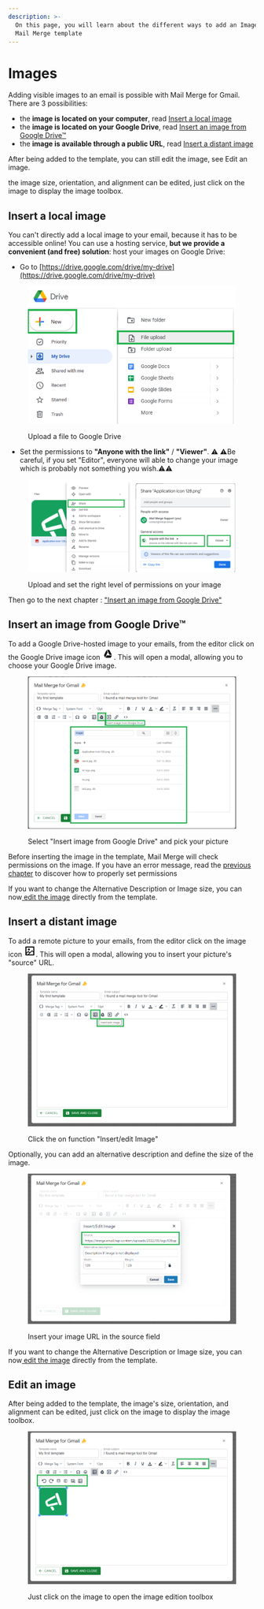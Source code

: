 ```yaml
---
description: >-
  On this page, you will learn about the different ways to add an Image to your
  Mail Merge template
---
```


# Images

Adding visible images to an email is possible with Mail Merge for Gmail. There are 3 possibilities:&#x20;

* the **image is located on your computer**, read [Insert a local image](images.md#insert-a-local-image)
* the **image is located on your Google Drive**, read [Insert an image from Google Drive™](images.md#insert-an-image-from-google-drive-tm)
* the **image is available through a public URL**, read [Insert a distant image](images.md#insert-a-distant-image)

After being added to the template, you can still edit the image, see Edit an image.

the image size, orientation, and alignment can be edited, just click on the image to display the image toolbox.

## Insert a local image&#x20;

You can't directly add a local image to your email, because it has to be accessible online! You can use a hosting service, **but we provide a convenient (and free) solution**: host your images on Google Drive:&#x20;

* Go to [https://drive.google.com/drive/my-drive](https://drive.google.com/drive/my-drive)

<figure><img src="../.gitbook/assets/upload drive.png" alt=""><figcaption><p>Upload a file to Google Drive</p></figcaption></figure>

* Set the permissions to **"Anyone with the link"** / **"Viewer"**. :warning: :warning:Be careful, if you set "Editor", everyone will able to change your image which is probably not something you wish.:warning::warning:

<figure><img src="../.gitbook/assets/set drive permissions.png" alt=""><figcaption><p>Upload and set the right level of permissions on your image</p></figcaption></figure>



Then go to the next chapter : ["Insert an image from Google Drive"](images.md#undefined)

## Insert an image from Google Drive™

To add a Google Drive-hosted image to your emails, from the editor click on the Google Drive image icon ![](<../.gitbook/assets/gdrive icon.png>). This will open a modal, allowing you to choose your Google Drive image.

<figure><img src="../.gitbook/assets/function insert Gdrive.png" alt=""><figcaption><p>Select "Insert image from Google Drive" and pick your picture</p></figcaption></figure>

Before inserting the image in the template, Mail Merge will check permissions on the image. If you have an error message, read the [previous chapter](images.md#insert-a-local-image) to discover how to properly set permissions

&#x20;If you want to change the Alternative Description or Image size, you can now[ edit the image](images.md#undefined) directly from the template.

## Insert a distant image

To add a remote picture to your emails, from the editor click on the image icon ![](../.gitbook/assets/remotepiclogo.png). This will open a modal, allowing you to insert your picture's "source" URL.&#x20;

<figure><img src="../.gitbook/assets/function remote picture.png" alt=""><figcaption><p>Click the on function "Insert/edit Image"</p></figcaption></figure>

Optionally, you can add an alternative description and define the size of the image.

<figure><img src="../.gitbook/assets/function remote picture source (1).png" alt=""><figcaption><p>Insert your image URL in the source field</p></figcaption></figure>

If you want to change the Alternative Description or Image size, you can now[ edit the image](images.md#undefined) directly from the template.

## Edit an image

After being added to the template, the image's size, orientation, and alignment can be edited, just click on the image to display the image toolbox.

<figure><img src="../.gitbook/assets/function remote edit image.png" alt=""><figcaption><p>Just click on the image to open the image edition toolbox</p></figcaption></figure>
